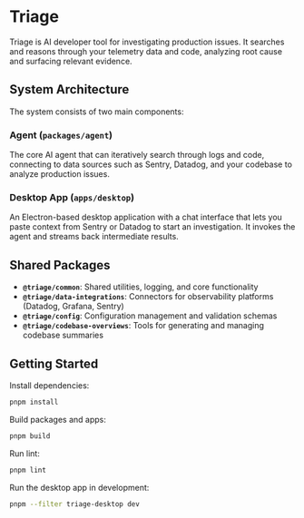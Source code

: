 # Triage

Triage is AI developer tool for investigating production issues. It searches and reasons through your telemetry data and code, analyzing root cause and surfacing relevant evidence.

## System Architecture

The system consists of two main components:

### Agent (`packages/agent`)

The core AI agent that can iteratively search through logs and code, connecting to data sources such as Sentry, Datadog, and your codebase to analyze production issues.

### Desktop App (`apps/desktop`)

An Electron-based desktop application with a chat interface that lets you paste context from Sentry or Datadog to start an investigation. It invokes the agent and streams back intermediate results.

## Shared Packages

- **`@triage/common`**: Shared utilities, logging, and core functionality
- **`@triage/data-integrations`**: Connectors for observability platforms (Datadog, Grafana, Sentry)
- **`@triage/config`**: Configuration management and validation schemas
- **`@triage/codebase-overviews`**: Tools for generating and managing codebase summaries

## Getting Started

Install dependencies:

```sh
pnpm install
```

Build packages and apps:

```sh
pnpm build
```

Run lint:

```sh
pnpm lint
```

Run the desktop app in development:

```sh
pnpm --filter triage-desktop dev
```
